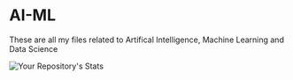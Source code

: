 # AI-ML
These are all my files related to Artifical Intelligence, Machine Learning and Data Science


![Your Repository's Stats](https://github-readme-stats.vercel.app/api/top-langs/?username=ljep42&theme=blue-green&layout=compact)
